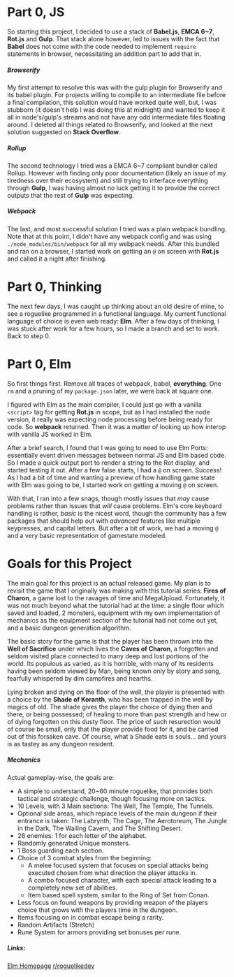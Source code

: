 # Part 0, JS
So starting this project, I decided to use a stack of **Babel.js**, **EMCA 6~7**, **Rot.js** and **Gulp**. That stack alone however, led to issues with the fact that **Babel** does not come with the code needed to implement `require` statements in browser, necessitating an addition part to add that in.
##### Browserify
My first attempt to resolve this was with the gulp plugin for Browserify and its babel plugin. For projects willing to compile to an intermediate file before a final compilation, this solution would have worked quite well, but, I was stubborn (it doesn't help I was doing this at midnight) and wanted to keep it all in node's/gulp's streams and not have any odd intermediate files floating around. I deleted all things related to Browserify, and looked at the next solution suggested on **Stack Overflow**.
##### Rollup
The second technology I tried was a EMCA 6~7 compliant bundler called Rollup. However with finding only poor documentation (likely an issue of my tiredness over their ecosystem) and still trying to interface everything through **Gulp**, I was having almost no luck getting it to provide the correct outputs that the rest of **Gulp** was expecting.
##### Webpack
The last, and most successful solution I tried was a plain webpack bundling. Note that at this point, I didn't have any webpack config and was using `./node_modules/bin/webpack` for all my webpack needs. After this bundled and ran on a browser, I started work on getting an `@` on screen with **Rot.js** and called it a night after finishing.

# Part 0, Thinking
The next few days, I was caught up thinking about an old desire of mine, to see a roguelike programmed in a functional language. My current functional language of choice is even web ready: **Elm**. After a few days of thinking, I was stuck after work for a few hours, so I made a branch and set to work. Back to step 0.

# Part 0, Elm
So first things first. Remove all traces of webpack, babel, **everything**. One `rm` and a pruning of my `package.json` later, we were back at square one.

I figured with Elm as the main compiler, I could just go with a vanilla `<script>` tag for getting **Rot.js** in scope, but as I had installed the node version, it really was expecting node processing before being ready for code. So **webpack** returned. Then it was a matter of looking up how interop with vanilla JS worked in Elm.

After a brief search, I found that I was going to need to use Elm Ports: essentially event driven messages between normal JS and Elm based code. So I made a quick output port to render a string to the Rot display, and started testing it out. After a few false starts, I had a `@` on screen. Success! As I had a bit of time and wanting a preview of how handling game state with Elm was going to be, I started work on getting a moving `@` on screen.

With that, I ran into a few snags, though mostly issues that _may_ cause problems rather than issues that _will_ cause problems. Elm's core keyboard handling is rather, _basic_ is the nicest word, though the community has a few packages that should help out with _advanced_ features like multiple keypresses, and capital letters. But after a bit of work, we had a moving `@` and a very basic representation of gamestate modeled.

# Goals for this Project
The main goal for this project is an actual released game. My plan is to revisit the game that I originally was making with this tutorial series: **Fires of Charon**, a game lost to the ravages of time and MegaUpload. Fortunately, it was not much beyond what the tutorial had at the time: a single floor which saved and loaded, 2 monsters, equipment with my own implementation of mechanics as the equipment section of the tutorial had not come out yet, and a basic dungeon generation algorithm.

The basic story for the game is that the player has been thrown into the **Well of Sacrifice** under which lives the **Caves of Charon**, a forgotten and seldom visited place connected to many deep and lost portions of the world. Its populous as varied, as it is horrible, with many of its residents having been seldom viewed by Man, being known only by story and song, fearfully whispered by dim campfires and hearths.

Lying broken and dying on the floor of the well, the player is presented with a choice by the **Shade of Koranth**, who has been trapped in the well by magics of old. The shade gives the player the choice of dying then and there, or being possessed; of healing to more than past strength and hew or of dying forgotten on this dusty floor. The price of such resurection would of course be small, only that the player provide food for it, and be carried out of this forsaken cave. Of course, what a Shade eats is souls... and yours is as tastey as any dungeon resident.

##### Mechanics
Actual gameplay-wise, the goals are:
* A simple to understand, 20~60 minute roguelike, that provides both tactical and strategic challenge, though focusing more on tactics.
* 10 Levels, with 3 Main sections: The Well, The Temple, The Tunnels.
* Optional side areas, which replace levels of the main dungeon if their entrance is taken: The Labrynth, The Cage, The Aerotoreum, The Jungle in the Dark, The Wailing Cavern, and The Shifting Desert.
* 26 enemies: 1 for each letter of the alphabet.
* Randomly generated Unique monsters.
* 1 Boss guarding each section.
* Choice of 3 combat styles from the beginning:  
  * A melee focused system that focuses on special attacks being executed chosen from what direction the player attacks in.
  * A combo focused character, with each special attack leading to a completely new set of abilities.
  * Item based spell system, similar to the Ring of Set from Conan.
* Less focus on found weapons by providing weapon of the players choice that grows with the players time in the dungeon.
* Items focusing on in combat escape being a rarity.
* Random Artifacts (Stretch)
* Rune System for armors providing set bonuses per rune.

##### Links:
[Elm Homepage](https://www.elm-lang.org)
[r/roguelikedev](https://www.reddet.com/r/roguelikedev)
